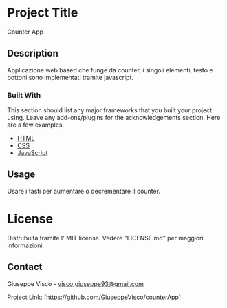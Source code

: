 # Project Title

Counter App

## Description

Applicazione web based che funge da counter, i singoli elementi, testo e bottoni sono implementati tramite javascript.

### Built With

This section should list any major frameworks that you built your project using. Leave any add-ons/plugins for the acknowledgements section. Here are a few examples.
* [HTML](https://en.wikipedia.org/wiki/HTML5)
* [CSS](https://en.wikipedia.org/wiki/CSS)
* [JavaScript](https://en.wikipedia.org/wiki/JavaScript)
## Usage

Usare i tasti per aumentare o decrementare il counter.

# License

Distrubuita tramite l' MIT license. Vedere "LICENSE.md" per maggiori informazioni.

## Contact

Giuseppe Visco - visco.giuseppe93@gmail.com

Project Link: [https://github.com/GiuseppeVisco/counterApp] 
